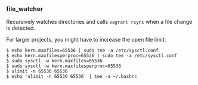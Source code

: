 ### file_watcher

Recursively watches directories and calls `vagrant rsync` when a file change is detected. 

For larger projects, you might have to increase the open file limit:

```
$ echo kern.maxfiles=65536 | sudo tee -a /etc/sysctl.conf
$ echo kern.maxfilesperproc=65536 | sudo tee -a /etc/sysctl.conf
$ sudo sysctl -w kern.maxfiles=65536
$ sudo sysctl -w kern.maxfilesperproc=65536
$ ulimit -n 65536 65536    
$ echo 'ulimit -n 65536 65536' | tee -a ~/.bashrc

```
